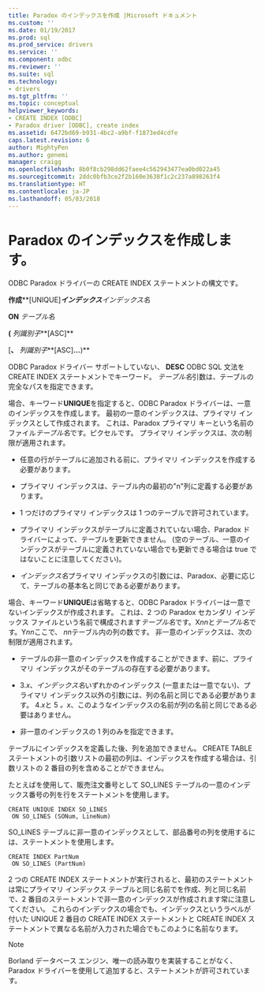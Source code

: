 ```yaml
---
title: Paradox のインデックスを作成 |Microsoft ドキュメント
ms.custom: ''
ms.date: 01/19/2017
ms.prod: sql
ms.prod_service: drivers
ms.service: ''
ms.component: odbc
ms.reviewer: ''
ms.suite: sql
ms.technology:
- drivers
ms.tgt_pltfrm: ''
ms.topic: conceptual
helpviewer_keywords:
- CREATE INDEX [ODBC]
- Paradox driver [ODBC], create index
ms.assetid: 6472bd69-b931-4bc2-a9bf-f1873ed4cdfe
caps.latest.revision: 6
author: MightyPen
ms.author: genemi
manager: craigg
ms.openlocfilehash: 8b0f8cb298dd62faee4c562943477ea0bd022a45
ms.sourcegitcommit: 2ddc0bfb3ce2f2b160e3638f1c2c237a898263f4
ms.translationtype: HT
ms.contentlocale: ja-JP
ms.lasthandoff: 05/03/2018
---
```

# <a name="create-index-for-paradox"></a>Paradox のインデックスを作成します。
ODBC Paradox ドライバーの CREATE INDEX ステートメントの構文です。  
  
 **作成****[UNIQUE]****インデックス***インデックス名*  
  
 **ON** *テーブル名*  
  
 **(** *列識別子***[ASC]**  
  
 [**、** *列識別子***[ASC]**...**)**  
  
 ODBC Paradox ドライバー サポートしていない、 **DESC** ODBC SQL 文法を CREATE INDEX ステートメントでキーワード。 *テーブル名*引数は、テーブルの完全なパスを指定できます。  
  
 場合、キーワード**UNIQUE**を指定すると、ODBC Paradox ドライバーは、一意のインデックスを作成します。 最初の一意のインデックスは、プライマリ インデックスとして作成されます。 これは、Paradox プライマリ キーという名前のファイル*テーブル名*です。ピクセルです。 プライマリ インデックスは、次の制限が適用されます。  
  
-   任意の行がテーブルに追加される前に、プライマリ インデックスを作成する必要があります。  
  
-   プライマリ インデックスは、テーブル内の最初の"n"列に定義する必要があります。  
  
-   1 つだけのプライマリ インデックスは 1 つのテーブルで許可されています。  
  
-   プライマリ インデックスがテーブルに定義されていない場合、Paradox ドライバーによって、テーブルを更新できません。 (空のテーブル、一意のインデックスがテーブルに定義されていない場合でも更新できる場合は true ではないことに注意してください)。  
  
-   *インデックス名*プライマリ インデックスの引数には、Paradox、必要に応じて、テーブルの基本名と同じである必要があります。  
  
 場合、キーワード**UNIQUE**は省略すると、ODBC Paradox ドライバーは一意でないインデックスが作成されます。 これは、2 つの Paradox セカンダリ インデックス ファイルという名前で構成されます*テーブル名*です。X*nn*と*テーブル名*です。Y*nn*ここで、 *nn*テーブル内の列の数です。 非一意のインデックスは、次の制限が適用されます。  
  
-   テーブルの非一意のインデックスを作成することができます、前に、プライマリ インデックスがそのテーブルの存在する必要があります。  
  
-   3.*x*、*インデックス名*いずれかのインデックス (一意または一意でない)、プライマリ インデックス以外の引数には、列の名前と同じである必要があります。 4.*x*と 5 *。x*、このようなインデックスの名前が列の名前と同じである必要はありません。  
  
-   非一意のインデックスの 1 列のみを指定できます。  
  
 テーブルにインデックスを定義した後、列を追加できません。 CREATE TABLE ステートメントの引数リストの最初の列は、インデックスを作成する場合は、引数リストの 2 番目の列を含めることができません。  
  
 たとえばを使用して、販売注文番号として SO_LINES テーブルの一意のインデックス番号の列を行をステートメントを使用します。  
  
```  
CREATE UNIQUE INDEX SO_LINES  
 ON SO_LINES (SONum, LineNum)  
```  
  
 SO_LINES テーブルに非一意のインデックスとして、部品番号の列を使用するには、ステートメントを使用します。  
  
```  
CREATE INDEX PartNum  
 ON SO_LINES (PartNum)  
```  
  
 2 つの CREATE INDEX ステートメントが実行されると、最初のステートメントは常にプライマリ インデックス テーブルと同じ名前でを作成、列と同じ名前で、2 番目のステートメントで非一意のインデックスが作成されます常に注意してください。 これらのインデックスの場合でも、インデックスというラベルが付いた UNIQUE 2 番目の CREATE INDEX ステートメントと CREATE INDEX ステートメントで異なる名前が入力された場合でもこのように名前なります。  
  
> [!NOTE]  
>  Borland データベース エンジン、唯一の読み取りを実装することがなく、Paradox ドライバーを使用して追加すると、ステートメントが許可されています。
